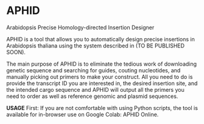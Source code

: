 # APHID
Arabidopsis Precise Homology-directed Insertion Designer

APHID is a tool that allows you to automatically design precise insertions in Arabidopsis thaliana using the system described in (TO BE PUBLISHED SOON).

The main purpose of APHID is to eliminate the tedious work of downloading genetic sequence and searching for guides, couting nucleotides, and manually picking out primers to make your construct. All you need to do is provide the transcript ID you are interested in, the desired insertion site, and the intended cargo sequence and APHID will output all the primers you need to order as well as reference genomic and plasmid sequences.

**USAGE**
First: If you are not comfortable with using Python scripts, the tool is available for in-browser use on Google Colab: APHID Online.
